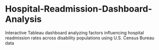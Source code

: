 # Hospital-Readmission-Dashboard-Analysis
Interactive Tableau dashboard analyzing factors influencing hospital readmission rates across disability populations using U.S. Census Bureau data
